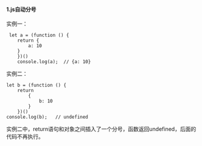 #### 1.js自动分号
实例一：
```
 let a = (function () {
    return {
        a: 10
    }
    })()
    console.log(a);  // {a: 10}
```
实例二：
```
let b = (function () {
    return
        {
            b: 10
        }
    })()
console.log(b);   // undefined
```

实例二中，return语句和对象之间插入了一个分号，函数返回undefined，后面的代码不再执行。

